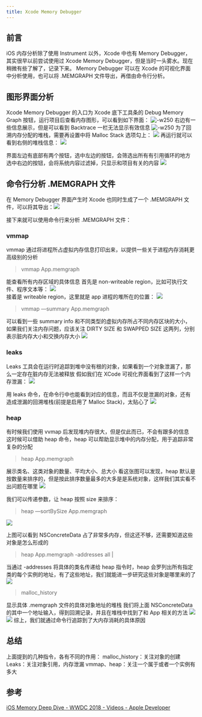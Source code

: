```yaml
---
title: Xcode Memory Debugger 
---
```

 
## 前言
iOS 内存分析除了使用 Instrument 以外，Xcode 中也有 Memory Debugger，其实很早以前尝试使用过 Xcode Memory Debugger，但是当时一头雾水。现在稍微有些了解了，记录下来。
Memory Debugger 可以在 Xcode 的可视化界面中分析使用，也可以将 .MEMGRAPH 文件导出，再借由命令行分析。

## 图形界面分析
Xcode Memory Debugger 的入口为 Xcode 底下工具条的 Debug Memory Graph 按钮，运行项目后查看内存图形，可以看到如下界面：
![-w250](https://res.cloudinary.com/dp1pheuq7/image/upload/v1601794962/Xcode_Memory_Debugger_1_gbxuhc.png)
右边有一些信息展示，但是可以看到 Backtrace 一栏无法显示有效信息
![-w250](https://res.cloudinary.com/dp1pheuq7/image/upload/v1601794947/Xcode_Memory_Debugger_2_j3ykgk.png)
为了回溯内存分配的堆栈，需要再设置中将 Malloc Stack 选项勾上：
![](https://res.cloudinary.com/dp1pheuq7/image/upload/v1601795033/Xcode_Memory_Debugger_3_gbstj1.png)
再运行就可以看到右侧的堆栈信息：
![](https://res.cloudinary.com/dp1pheuq7/image/upload/v1601794949/Xcode_Memory_Debugger_4_on9oth.png)

界面左边有底部有两个按钮，选中左边的按钮，会筛选出所有有引用循环的地方
选中右边的按钮，会将系统内容过滤掉，只显示和项目有关的内容
![](https://res.cloudinary.com/dp1pheuq7/image/upload/v1601794969/Xcode_Memory_Debugger_5_v0pa0z.png)


## 命令行分析 .MEMGRAPH 文件
在 Memory Debugger 界面产生时 Xcode 也同时生成了一个 .MEMGRAPH 文件，可以将其导出：![](https://res.cloudinary.com/dp1pheuq7/image/upload/v1601794966/Xcode_Memory_Debugger_6_betlvr.png)

接下来就可以使用命令行来分析 .MEMGRAPH 文件：
### vmmap
vmmap 通过将进程所占虚拟内存信息打印出来，以提供一些关于进程内存消耗更高级别的分析

> vmmap App.memgraph

能查看所有内存区域的具体信息
首先是 non-writeable region，比如可执行文件、程序文本等：
![](https://res.cloudinary.com/dp1pheuq7/image/upload/v1601794969/Xcode_Memory_Debugger_7_sbrgm8.png)  
接着是 writeable region，这里就是 app 进程的堆所在的位置：
![](https://res.cloudinary.com/dp1pheuq7/image/upload/v1601794959/Xcode_Memory_Debugger_7.1_ptmtlw.png)  

> vmmap —summary App.memgraph

可以看到一些 summary info 和不同类型的虚拟内存所占不同内存区块的大小，如果我们关注内存问题，应该关注 DIRTY SIZE 和 SWAPPED SIZE 这两列，分别表示脏内存大小和交换内存大小
![](https://res.cloudinary.com/dp1pheuq7/image/upload/v1601795032/Xcode_Memory_Debugger_8_oesxdb.png)

### leaks
Leaks 工具会在运行时追踪到堆中没有根的对象，如果看到一个对象泄漏了，那么一定存在脏内存无法被释放
假如我们在 XCode 可视化界面看到了这样一个内存泄漏：
![](https://res.cloudinary.com/dp1pheuq7/image/upload/v1601795023/Xcode_Memory_Debugger_9_smatay.png)

用 leaks 命令，在命令行中也能看到对应的信息，而且不仅是泄漏的对象，还有造成泄漏的回溯堆栈(前提是启用了 Malloc Stack)，太贴心了
![](https://res.cloudinary.com/dp1pheuq7/image/upload/v1601794978/Xcode_Memory_Debugger_10_r2fdrn.png) 

### heap
有时候我们使用 vvmap 后发现堆内存很大，但是仅此而已，不会有跟多的信息
这时候可以借助 heap 命令，heap 可以帮助显示堆中的内存分配，用于追踪非常复杂的分配

> heap App.memgraph

展示类名、这类对象的数量、平均大小、总大小
看这张图可以发现，heap 默认是按数量来排序的，但是按此排序数量最多的大多是是系统对象，这样我们其实看不出问题在哪里
![](https://res.cloudinary.com/dp1pheuq7/image/upload/v1601795024/Xcode_Memory_Debugger_11_shx9oe.png) 

我们可以传递参数，让 heap 按照 size 来排序：
> heap —sortBySize App.memgraph

![](https://res.cloudinary.com/dp1pheuq7/image/upload/v1601795026/Xcode_Memory_Debugger_12_ehpki5.png) 

上图可以看到 NSConcreteData 占了非常多内存，但这还不够，还需要知道这些对象是怎么形成的

> heap App.memgraph -addresses all | <classes-pattern>

当通过 -addresses 将具体的类名传递给 heap 指令时，heap 会罗列出所有指定类的每个实例的地址，有了这些地址，我们就能进一步研究这些对象是哪里来的了
![](https://res.cloudinary.com/dp1pheuq7/image/upload/v1601795026/Xcode_Memory_Debugger_13_lil4my.png) 
 
> malloc_history <memgraph> <address>

显示具体 .memgraph 文件的具体对象地址的堆栈
我们将上面 NSConcreteData 的其中一个地址输入，得到回溯记录，并且在堆栈中找到了和 App 相关的方法
![](https://res.cloudinary.com/dp1pheuq7/image/upload/v1601795038/Xcode_Memory_Debugger_14_suanyq.png) ![](https://res.cloudinary.com/dp1pheuq7/image/upload/v1601795031/Xcode_Memory_Debugger_15_twschh.png)
综上，我们就通过命令行追踪到了大内存消耗的具体原因

## 总结
上面提到的几种指令，各有不同的作用：
malloc_history：关注对象的创建
Leaks：关注对象引用，内存泄漏
vmmap、heap：关注一个属于或者一个实例有多大

## 参考
[iOS Memory Deep Dive - WWDC 2018 - Videos - Apple Developer](https://developer.apple.com/videos/play/wwdc2018/416/)
